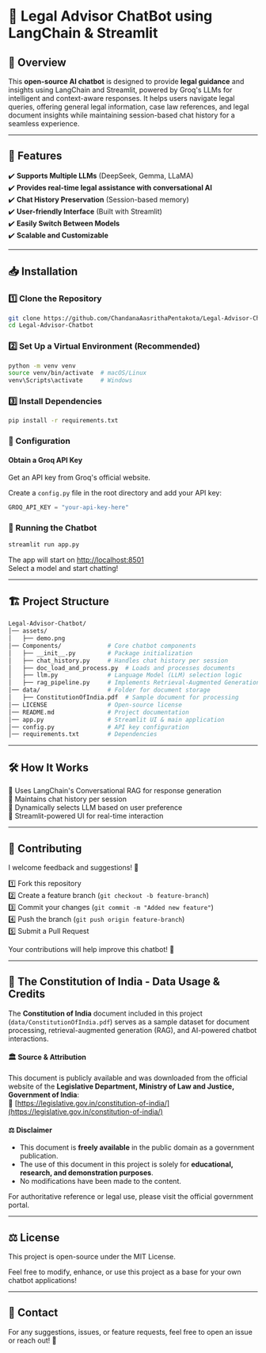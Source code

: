 # 🧠 Legal Advisor ChatBot using LangChain & Streamlit  

## 🌟 Overview  
This **open-source AI chatbot** is designed to provide **legal guidance** and insights using LangChain and Streamlit, powered by Groq's LLMs for intelligent and context-aware responses. It helps users navigate legal queries, offering general legal information, case law references, and legal document insights while maintaining session-based chat history for a seamless experience.

---

## 🎯 Features  
✔️ **Supports Multiple LLMs** (DeepSeek, Gemma, LLaMA)  
✔️ **Provides real-time legal assistance with conversational AI**  
✔️ **Chat History Preservation** (Session-based memory)  
✔️ **User-friendly Interface** (Built with Streamlit)  
✔️ **Easily Switch Between Models**  
✔️ **Scalable and Customizable**  

---

## 📥 Installation  

### **1️⃣ Clone the Repository**  
```sh  
git clone https://github.com/ChandanaAasrithaPentakota/Legal-Advisor-Chatbot.git  
cd Legal-Advisor-Chatbot  
```

### **2️⃣ Set Up a Virtual Environment (Recommended)**  
```sh  
python -m venv venv  
source venv/bin/activate  # macOS/Linux  
venv\Scripts\activate     # Windows  
```

### **3️⃣ Install Dependencies**  
```sh  
pip install -r requirements.txt  
```

### **🔑 Configuration**  
#### Obtain a Groq API Key  
Get an API key from Groq's official website.  

Create a `config.py` file in the root directory and add your API key:  
```python  
GROQ_API_KEY = "your-api-key-here"  
```

### **🚀 Running the Chatbot**  
```sh  
streamlit run app.py  
```
The app will start on [http://localhost:8501](http://localhost:8501)  
Select a model and start chatting!  

---

## 🏗️ Project Structure  
```bash
Legal-Advisor-Chatbot/
│── assets/
│   ├── demo.png
│── Components/             # Core chatbot components  
│   ├── __init__.py         # Package initialization  
│   ├── chat_history.py     # Handles chat history per session  
│   ├── doc_load_and_process.py  # Loads and processes documents  
│   ├── llm.py              # Language Model (LLM) selection logic  
│   ├── rag_pipeline.py     # Implements Retrieval-Augmented Generation (RAG)  
│── data/                   # Folder for document storage  
│   ├── ConstitutionOfIndia.pdf  # Sample document for processing  
│── LICENSE                 # Open-source license  
│── README.md               # Project documentation  
│── app.py                  # Streamlit UI & main application  
│── config.py               # API key configuration  
│── requirements.txt        # Dependencies
```
---

## 🛠️ How It Works  
🔹 Uses LangChain's Conversational RAG for response generation  
🔹 Maintains chat history per session  
🔹 Dynamically selects LLM based on user preference  
🔹 Streamlit-powered UI for real-time interaction  

---
## 🤝 Contributing  
I welcome feedback and suggestions! 🎉

1️⃣ Fork this repository  
2️⃣ Create a feature branch (`git checkout -b feature-branch`)  
3️⃣ Commit your changes (`git commit -m "Added new feature"`)  
4️⃣ Push the branch (`git push origin feature-branch`)  
5️⃣ Submit a Pull Request  

Your contributions will help improve this chatbot! 🚀  

---

## 📜 The Constitution of India - Data Usage & Credits  

The **Constitution of India** document included in this project (`data/ConstitutionOfIndia.pdf`) serves as a sample dataset for document processing, retrieval-augmented generation (RAG), and AI-powered chatbot interactions.  

#### 🏛️ **Source & Attribution**  
This document is publicly available and was downloaded from the official website of the **Legislative Department, Ministry of Law and Justice, Government of India**:  
🔗 [https://legislative.gov.in/constitution-of-india/](https://legislative.gov.in/constitution-of-india/)  

#### ⚖️ **Disclaimer**  
- This document is **freely available** in the public domain as a government publication.  
- The use of this document in this project is solely for **educational, research, and demonstration purposes**.  
- No modifications have been made to the content.  

For authoritative reference or legal use, please visit the official government portal.

---

## ⚖️ License  
This project is open-source under the MIT License.  

Feel free to modify, enhance, or use this project as a base for your own chatbot applications!  

---

## 📩 Contact  
For any suggestions, issues, or feature requests, feel free to open an issue or reach out! 🚀
